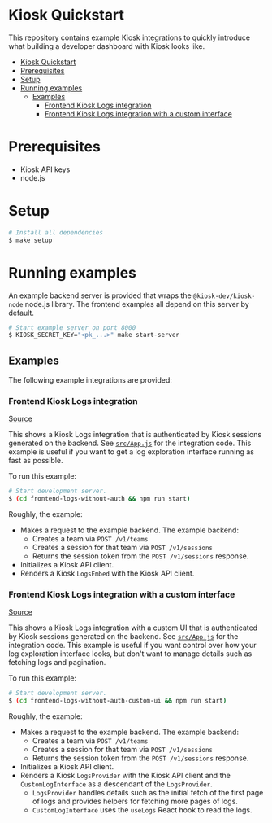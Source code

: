 Kiosk Quickstart
================
This repository contains example Kiosk integrations to quickly introduce what
building a developer dashboard with Kiosk looks like.

   * [Kiosk Quickstart](#kiosk-quickstart)
   * [Prerequisites](#prerequisites)
   * [Setup](#setup)
   * [Running examples](#running-examples)
      * [Examples](#examples)
         * [Frontend Kiosk Logs integration](#frontend-kiosk-logs-integration)
         * [Frontend Kiosk Logs integration with a custom interface](#frontend-kiosk-logs-integration-with-a-custom-interface)

# Prerequisites
- Kiosk API keys
- node.js

# Setup
```sh
# Install all dependencies
$ make setup
```

# Running examples
An example backend server is provided that wraps the `@kiosk-dev/kiosk-node`
node.js library. The frontend examples all depend on this server by default.
```sh
# Start example server on port 8000
$ KIOSK_SECRET_KEY="<pk_...>" make start-server
```

## Examples
The following example integrations are provided:

### Frontend Kiosk Logs integration
[Source](frontend-logs-without-auth)

This shows a Kiosk Logs integration that is authenticated by Kiosk sessions
generated on the backend. See
[`src/App.js`](frontend-logs-without-auth/src/App.js) for the integration code.
This example is useful if you want to get a log exploration interface running
as fast as possible.

To run this example:
```sh
# Start development server.
$ (cd frontend-logs-without-auth && npm run start)
```

Roughly, the example:
- Makes a request to the example backend. The example backend:
  - Creates a team via `POST /v1/teams`
  - Creates a session for that team via `POST /v1/sessions`
  - Returns the session token from the `POST /v1/sessions` response.
- Initializes a Kiosk API client.
- Renders a Kiosk `LogsEmbed` with the Kiosk API client.

### Frontend Kiosk Logs integration with a custom interface
[Source](frontend-logs-without-auth-custom-ui)

This shows a Kiosk Logs integration with a custom UI that is authenticated by
Kiosk sessions generated on the backend. See
[`src/App.js`](frontend-logs-without-auth-custom-ui/src/App.js) for the
integration code. This example is useful if you want control over how your log
exploration interface looks, but don't want to manage details such as fetching
logs and pagination.

To run this example:
```sh
# Start development server.
$ (cd frontend-logs-without-auth-custom-ui && npm run start)
```

Roughly, the example:
- Makes a request to the example backend. The example backend:
  - Creates a team via `POST /v1/teams`
  - Creates a session for that team via `POST /v1/sessions`
  - Returns the session token from the `POST /v1/sessions` response.
- Initializes a Kiosk API client.
- Renders a Kiosk `LogsProvider` with the Kiosk API client and the
  `CustomLogInterface` as a descendant of the `LogsProvider`.
  - `LogsProvider` handles details such as the initial fetch of the first page
    of logs and provides helpers for fetching more pages of logs.
  - `CustomLogInterface` uses the `useLogs` React hook to read the logs.
